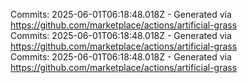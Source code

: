 Commits: 2025-06-01T06:18:48.018Z - Generated via https://github.com/marketplace/actions/artificial-grass
<br>
Commits: 2025-06-01T06:18:48.018Z - Generated via https://github.com/marketplace/actions/artificial-grass
<br>
Commits: 2025-06-01T06:18:48.018Z - Generated via https://github.com/marketplace/actions/artificial-grass
<br>
